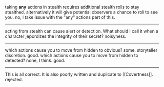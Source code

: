 taking **any** actions in stealth requires additional stealth rolls to stay stealthed. alternatively it will give potential observers a chance to roll to see you. no, I take issue with the "any" actions part of this.

---

acting from stealth can cause alert or detection. What should I call it when a character jepordizes the integrity of their secret? noisyness.

----

which actions cause you to move from hidden to obvious? some, storyteller discretion. good.
which actions cause you to move from hidden to detected? none, I think. good.

---

This is all correct. It is also poorly written and duplicate to [[Covertness]]. rejected.